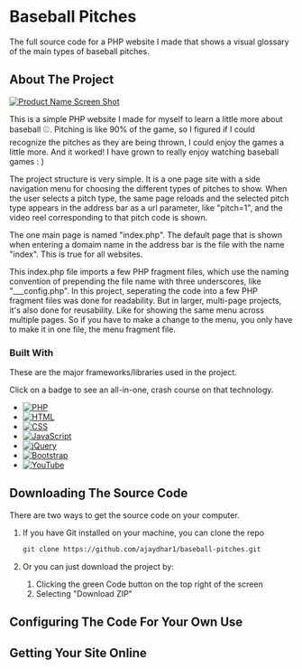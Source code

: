 # Baseball Pitches
The full source code for a PHP website I made that shows a visual glossary of the main types of baseball pitches.

<!-- ABOUT THE PROJECT -->
## About The Project

[![Product Name Screen Shot][product-screenshot]](https://baseball-pitches.com)

This is a simple PHP website I made for myself to learn a little more about baseball ⚾. Pitching is like 90% of the game, so I figured if I could recognize the pitches as they are being thrown, I could enjoy the games a little more. And it worked! I have grown to really enjoy watching baseball games : )

The project structure is very simple. It is a one page site with a side navigation menu for choosing the different types of pitches to show. When the user selects a pitch type, the same page reloads and the selected pitch type appears in the address bar as a url parameter, like "pitch=1", and the video reel corresponding to that pitch code is shown.

The one main page is named "index.php". The default page that is shown when entering a domaim name in the address bar is the file with the name "index". This is true for all websites.

This index.php file imports a few PHP fragment files, which use the naming convention of prepending the file name with three underscores, like "___config.php". In this project, seperating the code into a few PHP fragment files was done for readability. But in larger, multi-page projects, it's also done for reusability. Like for showing the same menu across multiple pages. So if you have to make a change to the menu, you only have to make it in one file, the menu fragment file.

### Built With

These are the major frameworks/libraries used in the project.

Click on a badge to see an all-in-one, crash course on that technology.

* [![PHP](https://img.shields.io/badge/PHP-777BB4?style=for-the-badge&logo=php&logoColor=white)](https://www.youtube.com/watch?v=pWBRjQBWuYA)
* [![HTML](https://img.shields.io/badge/HMTL-E34F26?style=for-the-badge&logo=html5&logoColor=white)](https://www.youtube.com/watch?v=kDyJN7qQETA)
* [![CSS](https://img.shields.io/badge/CSS-1572B6?style=for-the-badge&logo=css3&logoColor=white)](https://www.youtube.com/watch?v=CUxH_rWSI1k)
* [![JavaScript](https://img.shields.io/badge/JavaScript-F7DF1E?style=for-the-badge&logo=javascript&logoColor=323330)](https://www.youtube.com/playlist?list=PLBA965A22D89CF13B)
* [![jQuery](https://img.shields.io/badge/jQuery-0769AD?style=for-the-badge&logo=jquery&logoColor=white)](https://www.youtube.com/watch?v=BWXggB-T1jQ)
* [![Bootstrap](https://img.shields.io/badge/Bootstrap-7952B3?style=for-the-badge&logo=bootstrap&logoColor=white)](https://www.youtube.com/watch?v=Jyvffr3aCp0)
* [![YouTube](https://img.shields.io/badge/YouTube-FF0000?style=for-the-badge&logo=youtube&logoColor=white)](https://developers.google.com/youtube/iframe_api_reference)

<!-- DOWNLOADING THE SOURCE CODE -->
## Downloading The Source Code

There are two ways to get the source code on your computer.

1. If you have Git installed on your machine, you can clone the repo
   ```sh
   git clone https://github.com/ajaydhar1/baseball-pitches.git
   ```
2. Or you can just download the project by:
   
   1. Clicking the green Code button on the top right of the screen
   2. Selecting "Download ZIP"



<!-- CONFIGURING THE CODE FOR YOUR OWN USE -->
## Configuring The Code For Your Own Use

<!-- GETTING YOUR SITE ONLINE -->
## Getting Your Site Online


<!-- MARKDOWN LINKS & IMAGES -->
<!-- https://www.markdownguide.org/basic-syntax/#reference-style-links -->
[product-screenshot]: https://baseball-pitches.com/images/screenshot.jpg
